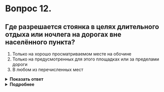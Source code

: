 # Вопрос 12.

## Где разрешается стоянка в целях длительного отдыха или ночлега на дорогах вне населённого пункта?

1. Только на хорошо просматриваемом месте на обочине
2. Только на предусмотренных для этого площадках или за пределами дороги
3. В любом из перечисленных мест

<details>
<summary><b>Показать ответ</b></summary>
Правильный ответ: 2
</details>
<details>
<summary><b>Подробнее</b></summary>
Стоянка с целью длительного отдыха, ночлега и тому подобное вне населенного пункта разрешается только на предусмотренных для этого площадках или за пределами дороги.
(Пункт 12.3 ПДД)
</details>